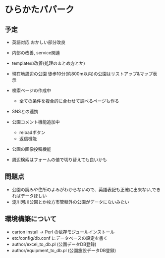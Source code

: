# ひらかたパパーク

## 予定

* 英語対応 おかしい部分改良
* 内部の改善, service関連
* templateの改善(処理のまとめ方とか)

* 現在地周辺の公園 徒歩10分(約800m以内)の公園はリストアップ&マップ表示

* 検索ページの作成中
  * 全ての条件を複合的に合わせて調べるページも作る

* SNSとの連携
* 公園コメント機能追加中
  - reloadボタン
  - 返信機能
* 公園の画像投稿機能

* 周辺検索はフォームの値で切り替えても良いかも

## 問題点
* 公園の読みや住所のよみがわからないので、英語表記も正確に出来ない,できればデータほしい
* 淀川河川公園とか枚方市管轄外の公園がデータにないみたい

## 環境構築について
* carton install -> Perl の依存モジュールインストール
* etc/config/db.conf にデータベースの設定を書く
* author/excel_to_db.pl (公園データDB登録)
* author/equipment_to_db.pl (公園施設データDB登録)

